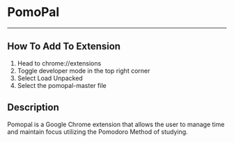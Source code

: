 # PomoPal
---

## How To Add To Extension
1. Head to chrome://extensions
2. Toggle developer mode in the top right corner
3. Select Load Unpacked
4. Select the pomopal-master file
##
## Description
Pomopal is a Google Chrome extension that allows the user to manage time and maintain focus utilizing the Pomodoro Method of studying.
